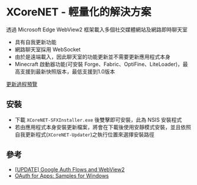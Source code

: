 # XCoreNET - 輕量化的解決方案
透過 Microsoft Edge WebView2 框架載入多個社交媒體網站及網路即時聊天室
- 具有自我更新功能
- 網路聊天室採用 WebSocket
- 由於是遠端載入，因此聊天室的功能更新並不需要更新應用程式本身
- Minecraft 啟動器功能(可安裝 Forge、Fabric、OptiFine、LiteLoader)，最高支援到最新快照版本，最低支援到1.0版本

[更新過程預覽](https://youtu.be/Qi6jolpD43w)

## 安裝
- 下載 `XCoreNET-SFXInstaller.exe` 後雙擊即可安裝，此為 NSIS 安裝程式
- 若由應用程式本身安裝更新檔案，將會在下載後使用安靜模式安裝，並且依照自我更新程式(`XCoreNET-Updater`)之執行位置來選擇安裝路徑

## 參考
- [[UPDATE] Google Auth Flows and WebView2](https://github.com/MicrosoftEdge/WebView2Feedback/issues/1647)
- [OAuth for Apps: Samples for Windows](https://github.com/Beej126/oauth-apps-for-windows)
